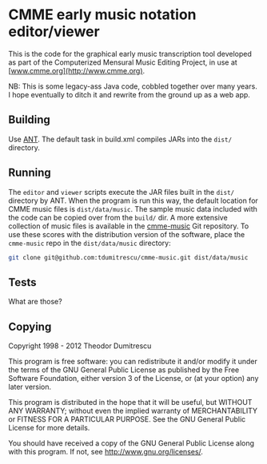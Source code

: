 # CMME early music notation editor/viewer

This is the code for the graphical early music transcription tool developed as part of the Computerized Mensural Music Editing Project, in use at [www.cmme.org](http://www.cmme.org).

NB: This is some legacy-ass Java code, cobbled together over many years. I hope eventually to ditch it and rewrite from the ground up as a web app.

## Building

Use [ANT](http://ant.apache.org/). The default task in build.xml compiles JARs into the `dist/` directory.

## Running

The `editor` and `viewer` scripts execute the JAR files built in the `dist/` directory by ANT. When the program is run this way, the default location for CMME music files is `dist/data/music`. The sample music data included with the code can be copied over from the `build/` dir. A more extensive collection of music files is available in the [cmme-music](https://github.com/tdumitrescu/cmme-music) Git repository. To use these scores with the distribution version of the software, place the `cmme-music` repo in the `dist/data/music` directory:

```sh
git clone git@github.com:tdumitrescu/cmme-music.git dist/data/music
```

## Tests

What are those?

## Copying

Copyright 1998 - 2012 Theodor Dumitrescu

This program is free software: you can redistribute it and/or modify it under the terms of the GNU General Public License as published by the Free Software Foundation, either version 3 of the License, or (at your option) any later version.

This program is distributed in the hope that it will be useful, but WITHOUT ANY WARRANTY; without even the implied warranty of MERCHANTABILITY or FITNESS FOR A PARTICULAR PURPOSE.  See the GNU General Public License for more details.

You should have received a copy of the GNU General Public License along with this program.  If not, see <http://www.gnu.org/licenses/>.
